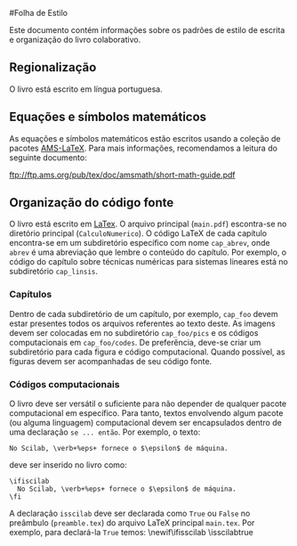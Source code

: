 #Folha de Estilo

Este documento contém informações sobre os padrões de estilo de escrita e organização do livro colaborativo.

## Regionalização

O livro está escrito em língua portuguesa.

## Equações e símbolos matemáticos

As equações e símbolos matemáticos estão escritos usando a coleção de pacotes [AMS-LaTeX](http://www.ams.org/publications/authors/tex/amslatex). Para mais informações, recomendamos a leitura do seguinte documento:

ftp://ftp.ams.org/pub/tex/doc/amsmath/short-math-guide.pdf

## Organização do código fonte

O livro está escrito em [LaTex](https://latex-project.org/). O arquivo principal (`main.pdf`) escontra-se no diretório principal (`CalculoNumerico`). O código LaTeX de cada capítulo encontra-se em um subdiretório específico com nome `cap_abrev`, onde `abrev` é uma abreviação que lembre o conteúdo do capítulo. Por exemplo, o código do capítulo sobre técnicas numéricas para sistemas lineares está no subdiretório `cap_linsis`.

### Capítulos

Dentro de cada subdiretório de um capítulo, por exemplo, `cap_foo` devem estar presentes todos os arquivos referentes ao texto deste. As imagens devem ser colocadas em no subdiretório `cap_foo/pics` e os códigos computacionais em `cap_foo/codes`. De preferência, deve-se criar um subdiretório para cada figura e código computacional. Quando possível, as figuras devem ser acompanhadas de seu código fonte.

### Códigos computacionais

O livro deve ser versátil o suficiente para não depender de qualquer pacote computacional em específico. Para tanto, textos envolvendo algum pacote (ou alguma linguagem) computacional devem ser encapsulados dentro de uma declaração `se ... então`. Por exemplo, o texto:

    No Scilab, \verb+%eps+ fornece o $\epsilon$ de máquina.

deve ser inserido no livro como:

    \ifiscilab
      No Scilab, \verb+%eps+ fornece o $\epsilon$ de máquina.
    \fi

A declaração `isscilab` deve ser declarada como `True` ou `False` no preâmbulo (`preamble.tex`) do arquivo LaTeX principal `main.tex`. Por exemplo, para declará-la `True` temos:
    \newif\ifisscilab
    \isscilabtrue
